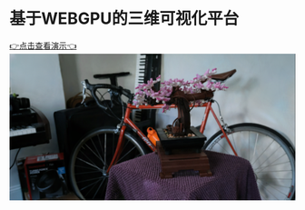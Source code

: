 # 基于WEBGPU的三维可视化平台  
[👉点击查看演示👈](https://jonhe2002.github.io/gitwiki/demo.html)
![Example Render generated by the renderer](example.png)
